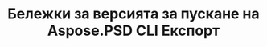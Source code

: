 ---
title: Бележки за версията за пускане на Aspose.PSD CLI Експорт
type: docs
weight: 30
url: /bg/net/cli/export/release-notes/
---